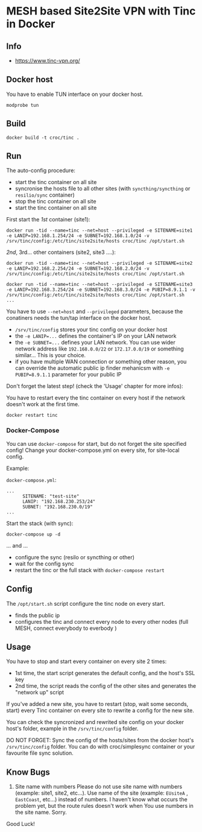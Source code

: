 # MESH based Site2Site VPN with Tinc in Docker

## Info

  - https://www.tinc-vpn.org/

## Docker host

You have to enable TUN interface on your docker host.

```
modprobe tun
```

## Build

```
docker build -t croc/tinc .
```

## Run

The auto-config procedure:

  - start the tinc container on all site
  - syncronise the hosts file to all other sites (with `syncthing/syncthing` or `resilio/sync` container)
  - stop the tinc container on all site
  - start the tinc container on all site


First start the *1st* container (site1):

```
docker run -tid --name=tinc --net=host --privileged -e SITENAME=site1 -e LANIP=192.168.1.254/24 -e SUBNET=192.168.1.0/24 -v /srv/tinc/config:/etc/tinc/site2site/hosts croc/tinc /opt/start.sh
```

*2nd*, 3rd... other containers (site2, site3 ....):

```
docker run -tid --name=tinc --net=host --privileged -e SITENAME=site2 -e LANIP=192.168.2.254/24 -e SUBNET=192.168.2.0/24 -v /srv/tinc/config:/etc/tinc/site2site/hosts croc/tinc /opt/start.sh

docker run -tid --name=tinc --net=host --privileged -e SITENAME=site3 -e LANIP=192.168.3.254/24 -e SUBNET=192.168.3.0/24 -e PUBIP=8.9.1.1 -v /srv/tinc/config:/etc/tinc/site2site/hosts croc/tinc /opt/start.sh
...
```

You have to use `--net=host` and `--privileged` parameters, because the conatiners needs the tun/tap interface on the docker host.

  - `/srv/tinc/config` stores your tinc config on your docker host
  - the `-e LANIP=...` defines the container's IP on your LAN network
  - the `-e SUBNET=...` defines your LAN network. You can use wider network address like `192.168.0.0/22` or `172.17.0.0/19` or something similar... This is your choice.
  - if you have multiple WAN connection or something other reason, you can override the automatic public ip finder mehanicsm with `-e PUBIP=8.9.1.1` parameter for your public IP



Don't forget the latest step! (check the 'Usage' chapter for more infos):

You have to restart every the tinc container on every host if the network doesn't work at the first time.

```
docker restart tinc
```

### Docker-Compose

You can use `docker-compose` for start, but do not forget the site specified config!
Change your docker-compose.yml on every site, for site-local config.

Example:

`docker-compose.yml`:
```
...
      SITENAME: "test-site"
      LANIP: "192.168.230.253/24"
      SUBNET: "192.168.230.0/19"
...
```

Start the stack (with sync):
```
docker-compose up -d
```

... and ...
  - configure the sync (resilo or syncthing or other)
  - wait for the config sync
  - restart the tinc or the full stack with `docker-compose restart`

## Config

The `/opt/start.sh` script configure the tinc node on every start.

  - finds the public ip
  - configures the tinc and connect every node to every other nodes (full MESH, connect everybody to everbody )


## Usage

You have to stop and start every container on every site 2 times:

  - 1st time, the start script generates the default config, and the host's SSL key
  - 2nd time, the script reads the config of the other sites and generates the "network up" script

If you've added a new site, you have to restart (stop, wait some seconds, start) every Tinc container on every site to rewrite a config for the new site.

You can check the syncronized and rewrited site config on your docker host's folder, example in the `/srv/tinc/config` folder.

DO NOT FORGET: Sync the config of the hosts/sites from the docker host's `/srv/tinc/config` folder.
You can do with croc/simplesync container or your favourite file sync solution.


## Know Bugs

  1. Site name with numbers
  Please do not use site name with numbers (example: site1, site2, etc...).
  Use name of the site (example: `EUsiteA` , `EastCoast`, etc...) instead of numbers.
  I haven't know what occurs the problem yet, but the route rules doesn't work when You use numbers in the site name. Sorry.




Good Luck!


